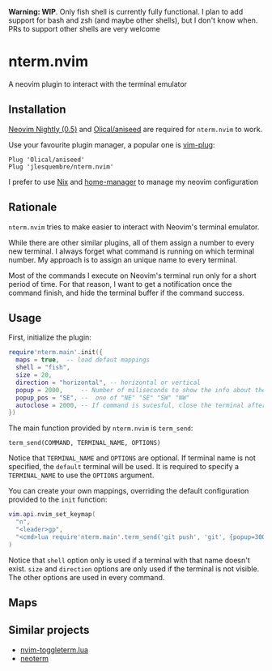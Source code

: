 **Warning: WIP**. Only fish shell is currently fully functional. I plan to add
support for bash and zsh (and maybe other shells), but I don't know when. PRs to
support other shells are very welcome

# nterm.nvim

A neovim plugin to interact with the terminal emulator

## Installation

[Neovim Nightly (0.5)](https://github.com/neovim/neovim/releases/tag/nightly)
and [Olical/aniseed](https://github.com/Olical/aniseed) are required for
`nterm.nvim` to work.

Use your favourite plugin manager, a popular one is
[vim-plug](https://github.com/junegunn/vim-plug):

```
Plug 'Olical/aniseed'
Plug 'jlesquembre/nterm.nvim'
```

I prefer to use [Nix](https://nixos.org/) and
[home-manager](https://github.com/nix-community/home-manager) to manage my
neovim configuration

## Rationale

`nterm.nvim` tries to make easier to interact with Neovim's terminal emulator.

While there are other similar plugins, all of them assign a number to every new
terminal. I always forget what command is running on which terminal number. My
approach is to assign an unique name to every terminal.

Most of the commands I execute on Neovim's terminal run only for a short period
of time. For that reason, I want to get a notification once the command finish,
and hide the terminal buffer if the command success.

## Usage

First, initialize the plugin:

```lua
require'nterm.main'.init({
  maps = true,  -- load defaut mappings
  shell = "fish",
  size = 20,
  direction = "horizontal", -- horizontal or vertical
  popup = 2000,     -- Number of miliseconds to show the info about the commmand. 0 to dissable
  popup_pos = "SE", --  one of "NE" "SE" "SW" "NW"
  autoclose = 2000, -- If command is sucesful, close the terminal after that number of miliseconds. 0 to disable
})
```

The main function provided by `nterm.nvim` is `term_send`:

`term_send(COMMAND, TERMINAL_NAME, OPTIONS)`

Notice that `TERMINAL_NAME` and `OPTIONS` are optional. If terminal name is not
specified, the `default` terminal will be used. It is required to specify a
`TERMINAL_NAME` to use the `OPTIONS` argument.

You can create your own mappings, overriding the default configuration provided
to the `init` function:

```lua
vim.api.nvim_set_keymap(
  "n",
  "<leader>gp",
  "<cmd>lua require'nterm.main'.term_send('git push', 'git', {popup=3000, popup_pos="NE", autoclose=0})<cr>"
)
```

Notice that `shell` option only is used if a terminal with that name doesn't
exist. `size` and `direction` options are only used if the terminal is not
visible. The other options are used in every command.

## Maps

## Similar projects

- [nvim-toggleterm.lua](https://github.com/akinsho/nvim-toggleterm.lua)
- [neoterm](https://github.com/kassio/neoterm)
